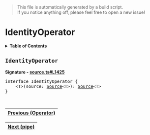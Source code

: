 > This file is automatically generated by a build script.<br>If you notice anything off, please feel free to open a new issue!

# IdentityOperator

<details><summary><b>Table of Contents</b></summary>

1. [<code>IdentityOperator</code>](#IdentityOperator)</details>

## <a name="IdentityOperator"></a><code>IdentityOperator</code>

<b>Signature - [source.ts#L1425](..\/..\/packages\/core\/src\/source.ts#L1425)</b>

<pre>interface IdentityOperator {<br>    &lt;T&gt;(source: <a href="../03-api-source/00-Source.md#Source-Interface">Source</a>&lt;T&gt;): <a href="../03-api-source/00-Source.md#Source-Interface">Source</a>&lt;T&gt;<br>}</pre><br>

| [Previous \(Operator\)](000-Operator.md#readme) |
| --- |

<div align="right">

| [Next \(pipe\)](002-pipe.md#readme) |
| --- |
</div>
